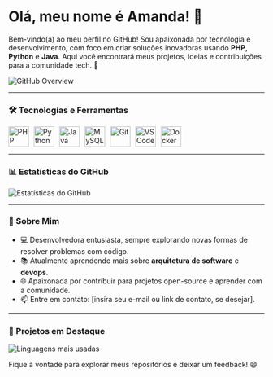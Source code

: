 # Olá, meu nome é Amanda! 👋

Bem-vindo(a) ao meu perfil no GitHub! Sou apaixonada por tecnologia e desenvolvimento, com foco em criar soluções inovadoras usando **PHP**, **Python** e **Java**. Aqui você encontrará meus projetos, ideias e contribuições para a comunidade tech. 🚀

<img src="https://img.shields.io/static/v1?label=Overview&message=amandadecassiaborges&color=e6f3fa&style=for-the-badge&logo=GitHub" alt="GitHub Overview">

---

### 🛠️ Tecnologias e Ferramentas

<div style="display: flex; align-items: center; gap: 10px; flex-wrap: wrap;">
  <img src="https://cdn.jsdelivr.net/gh/devicons/devicon/icons/php/php-original.svg" width="40" height="40" alt="PHP" />
  <img src="https://cdn.jsdelivr.net/gh/devicons/devicon/icons/python/python-original.svg" width="40" height="40" alt="Python" />
  <img src="https://cdn.jsdelivr.net/gh/devicons/devicon/icons/java/java-original.svg" width="40" height="40" alt="Java" />
  <img src="https://cdn.jsdelivr.net/gh/devicons/devicon/icons/mysql/mysql-original.svg" width="40" height="40" alt="MySQL" />
  <img src="https://cdn.jsdelivr.net/gh/devicons/devicon/icons/git/git-original.svg" width="40" height="40" alt="Git" />
  <img src="https://skillicons.dev/icons?i=vscode" width="40" height="40" alt="VS Code" />
  <img src="https://skillicons.dev/icons?i=docker" width="40" height="40" alt="Docker" />
</div>

---

### 📊 Estatísticas do GitHub

<img align="center" src="https://github-readme-stats.vercel.app/api?username=amandadecassiaborges&show_icons=true&title_color=1a73e8&text_color=333333&icon_color=1a73e8&bg_color=f0f4f8&cache_seconds=2300" alt="Estatísticas do GitHub" />

---

### 🌟 Sobre Mim

- 💻 Desenvolvedora entusiasta, sempre explorando novas formas de resolver problemas com código.
- 📚 Atualmente aprendendo mais sobre **arquitetura de software** e **devops**.
- 🌐 Apaixonada por contribuir para projetos open-source e aprender com a comunidade.
- 📫 Entre em contato: [insira seu e-mail ou link de contato, se desejar].

---

### 🚀 Projetos em Destaque

<img align="center" src="https://github-readme-stats.vercel.app/api/top-langs/?username=amandadecassiaborges&layout=compact&theme=light&hide_border=true" alt="Linguagens mais usadas" />

Fique à vontade para explorar meus repositórios e deixar um feedback! 😄
